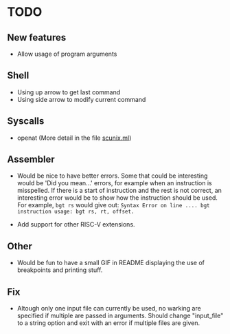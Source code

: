 # TODO

## New features

* Allow usage of program arguments

## Shell

* Using up arrow to get last command
* Using side arrow to modify current command

## Syscalls

* openat (More detail in the file [scunix.ml](./arrakis/lib/syscall/scunix.ml]))

## Assembler

* Would be nice to have better errors.
  Some that could be interesting would be 'Did you mean...' errors, for example
  when an instruction is misspelled.
  If there is a start of instruction and the rest is not correct, an interesting
  error would be to show how the instruction should be used.
  For example, ``bgt rs`` would give out:
  ``Syntax Error on line .... bgt instruction usage: bgt rs, rt, offset.``

* Add support for other RISC-V extensions.

## Other

* Would be fun to have a small GIF in README displaying the use of breakpoints
  and printing stuff.

## Fix

* Altough only one input file can currently be used, no warking are specified if
  multiple are passed in arguments. Should change "input_file" to a string
  option and exit with an error if multiple files are given.

